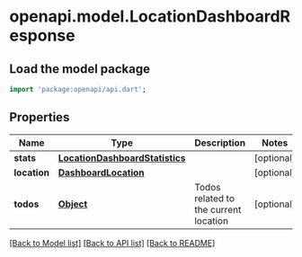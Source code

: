 # openapi.model.LocationDashboardResponse

## Load the model package
```dart
import 'package:openapi/api.dart';
```

## Properties
Name | Type | Description | Notes
------------ | ------------- | ------------- | -------------
**stats** | [**LocationDashboardStatistics**](LocationDashboardStatistics.md) |  | [optional] 
**location** | [**DashboardLocation**](DashboardLocation.md) |  | [optional] 
**todos** | [**Object**](.md) | Todos related to the current location | [optional] 

[[Back to Model list]](../README.md#documentation-for-models) [[Back to API list]](../README.md#documentation-for-api-endpoints) [[Back to README]](../README.md)


